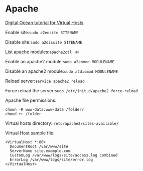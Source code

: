 # Apache

[Digital Ocean tutorial for Virtual Hosts](https://www.digitalocean.com/community/tutorials/how-to-set-up-apache-virtual-hosts-on-ubuntu-18-04).

Enable site:`sudo a2ensite SITENAME`

Disable site:`sudo a2dissite SITENAME`

List apache modules:`apache2ctl -M`

Enable an apache2 module:`sudo a2enmod MODULENAME`

Disable an apache2 module:`sudo a2dismod MODULENAME`

Reload server:`service apache2 reload`

Force reload the server:`sudo /etc/init.d/apache2 force-reload`

Apache file permissions:

```text
chown -R www-data:www-data /folder/
chmod +r /folder
```

Virtual hosts directory: `/etc/apache2/sites-available/`

Virtual Host sample file:

```text
<VirtualHost *:80>
  DocumentRoot /var/www/site
  ServerName site.example.com
  CustomLog /var/www/logs/site/access.log combined
  ErrorLog /var/www/logs/site/error.log
</VirtualHost>
```

